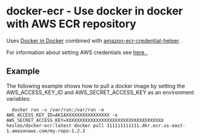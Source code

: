# docker-ecr - Use docker in docker with AWS ECR repository

Uses [Docker in Docker](https://hub.docker.com/_/docker) combined with [amazon-ecr-credential-helper](https://github.com/awslabs/amazon-ecr-credential-helper) .

For information about setting AWS credentials see [here .](https://github.com/awslabs/amazon-ecr-credential-helper#aws-credentials)

##  Example
The following example shows how to pull a docker image by setting the AWS_ACCESS_KEY_ID and AWS_SECRET_ACCESS_KEY as an environment variables:
```shell
  docker run -v /var/run:/var/run -e AWS_ACCESS_KEY_ID=AKIAXXXXXXXXXXXXXXXX -e AWS_SECRET_ACCESS_KEY=XXXXXXXXXXXXXXXXXXXXXXXXXXXXXXXXXXXX hesleo/docker-ecr:latest docker pull 311111111111.dkr.ecr.us-east-1.amazonaws.com/my-repo:1.2.3
```
